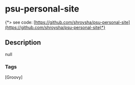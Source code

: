 # psu-personal-site
{*> see code: [https://github.com/shroysha/psu-personal-site](https://github.com/shroysha/psu-personal-site)*}

## Description
null

### Tags
[Groovy]
